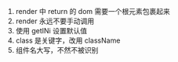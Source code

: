 1. render 中 return 的 dom 需要一个根元素包裹起来
2. render 永远不要手动调用
3. 使用 getINi 设置默认值
4. class 是关键字，改用 className 
5. 组件名大写，不然不被识别